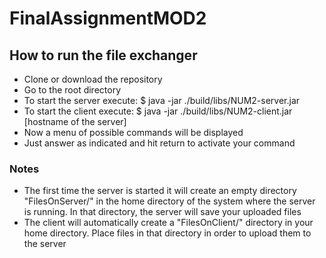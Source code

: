 # FinalAssignmentMOD2

## How to run the file exchanger

- Clone or download the repository
- Go to the root directory
- To start the server execute: $ java -jar ./build/libs/NUM2-server.jar
- To start the client execute: $ java -jar ./build/libs/NUM2-client.jar [hostname of the server]
- Now a menu of possible commands will be displayed
- Just answer as indicated and hit return to activate your command

### Notes

- The first time the server is started it will create an empty directory "FilesOnServer/" in the home directory of the system where the server is running. In that directory, the server will save your uploaded files
- The client will automatically create a "FilesOnClient/" directory in your home directory. Place files in that directory in order to upload them to the server
